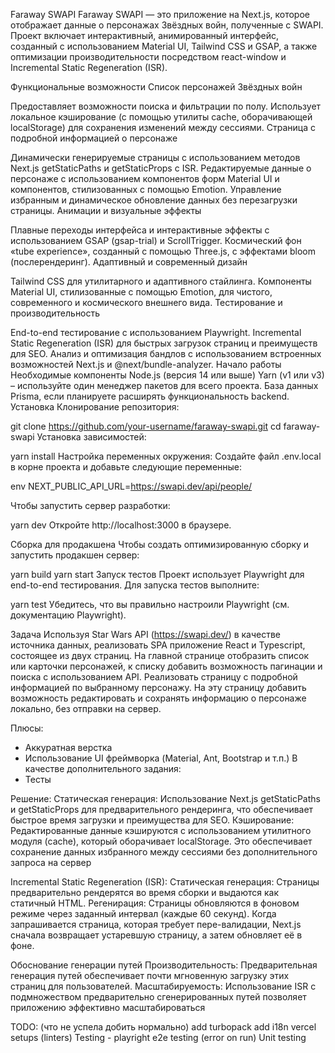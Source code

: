 Faraway SWAPI
Faraway SWAPI — это приложение на Next.js, которое отображает данные о персонажах Звёздных войн, полученные с SWAPI. Проект включает интерактивный, анимированный интерфейс, созданный с использованием Material UI, Tailwind CSS и GSAP, а также оптимизации производительности посредством react-window и Incremental Static Regeneration (ISR).

Функциональные возможности
Список персонажей Звёздных войн

Предоставляет возможности поиска и фильтрации по полу.
Использует локальное кэширование (с помощью утилиты cache, оборачивающей localStorage) для сохранения изменений между сессиями.
Страница с подробной информацией о персонаже

Динамически генерируемые страницы с использованием методов Next.js getStaticPaths и getStaticProps с ISR.
Редактируемые данные о персонаже с использованием компонентов форм Material UI и компонентов, стилизованных с помощью Emotion.
Управление избранным и динамическое обновление данных без перезагрузки страницы.
Анимации и визуальные эффекты

Плавные переходы интерфейса и интерактивные эффекты с использованием GSAP (gsap-trial) и ScrollTrigger.
Космический фон «tube experience», созданный с помощью Three.js, с эффектами bloom (послерендеринг).
Адаптивный и современный дизайн

Tailwind CSS для утилитарного и адаптивного стайлинга.
Компоненты Material UI, стилизованные с помощью Emotion, для чистого, современного и космического внешнего вида.
Тестирование и производительность

End-to-end тестирование с использованием Playwright.
Incremental Static Regeneration (ISR) для быстрых загрузок страниц и преимуществ для SEO.
Анализ и оптимизация бандлов с использованием встроенных возможностей Next.js и @next/bundle-analyzer.
Начало работы
Необходимые компоненты
Node.js (версия 14 или выше)
Yarn (v1 или v3) – используйте один менеджер пакетов для всего проекта.
База данных Prisma, если планируете расширять функциональность backend.
Установка
Клонирование репозитория:

git clone https://github.com/your-username/faraway-swapi.git
cd faraway-swapi
Установка зависимостей:


yarn install
Настройка переменных окружения:
Создайте файл .env.local в корне проекта и добавьте следующие переменные:

env
NEXT_PUBLIC_API_URL=https://swapi.dev/api/people/


Чтобы запустить сервер разработки:


yarn dev
Откройте http://localhost:3000 в браузере.

Сборка для продакшена
Чтобы создать оптимизированную сборку и запустить продакшен сервер:


yarn build
yarn start
Запуск тестов
Проект использует Playwright для end-to-end тестирования. Для запуска тестов выполните:


yarn test
Убедитесь, что вы правильно настроили Playwright (см. документацию Playwright).


Задача
Используя Star Wars API (https://swapi.dev/) в качестве источника данных, реализовать SPA приложение React и Typescript, состоящее из двух страниц. 
На главной странице отобразить список или карточки персонажей, к списку добавить возможность пагинации и поиска с использованием API. 
Реализовать страницу с подробной информацией по выбранному персонажу. На эту страницу добавить возможность редактировать и сохранять информацию о персонаже локально, без отправки на сервер. 
 
Плюсы: 
+ Аккуратная верстка 
+ Использование UI фреймворка (Material, Ant, Bootstrap и т.п.) 
В качестве дополнительного задания: 
+ Тесты

Решение:
Статическая генерация:
Использование Next.js getStaticPaths и getStaticProps для предварительного рендеринга, что обеспечивает быстрое время загрузки и преимущества для SEO.
Кэширование:
Редактированные данные кэшируются с использованием утилитного модуля (cache), который оборачивает localStorage. Это обеспечивает сохранение данных избранного между сессиями без дополнительного запроса на сервер

Incremental Static Regeneration (ISR):
Статическая генерация: Страницы предварительно рендерятся во время сборки и выдаются как статичный HTML.
Регенирация: Страницы обновляются в фоновом режиме через заданный интервал (каждые 60 секунд). Когда запрашивается страница, которая требует пере-валидации, Next.js сначала возвращает устаревшую страницу, а затем обновляет её в фоне.

Обоснование генерации путей 
Производительность:
Предварительная генерация путей обеспечивает почти мгновенную загрузку этих страниц для пользователей.
Масштабируемость:
Использование ISR с подмножеством предварительно сгенерированных путей позволяет приложению эффективно масштабироваться


TODO: (что не успела добить нормально)
add turbopack
add i18n
vercel setups (linters)
Testing - playright e2e testing (error on run)
Unit testing


